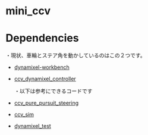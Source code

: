 # mini_ccv

# Dependencies
  ・現状、車輪とステア角を動かしているのはこの２つです。
- [dynamixel-workbench](https://github.com/ROBOTIS-GIT/dynamixel-workbench)
- [ccv_dynamixel_controller](https://github.com/amslabtech/ccv_dynamixel_controller)
  
  ・以下は参考にできるコードです
- [ccv_pure_pursuit_steering](https://github.com/amslabtech/ccv_pure_pursuit_steering/tree/master)
- [ccv_sim](https://github.com/TTaannaakkaa/ccv_sim)
- [dynamixel_test](https://github.com/TTaannaakkaa/dynamixel_test)
